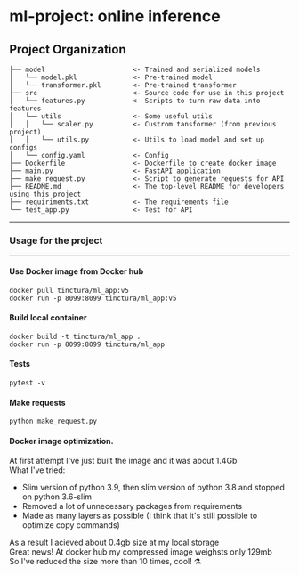 ml-project: online inference  
==============================  

  
Project Organization  
------------  
  
    ├── model                      <- Trained and serialized models  
    │   └── model.pkl              <- Pre-trained model  
    │   └── transformer.pkl        <- Pre-trained transformer  
    ├── src                        <- Source code for use in this project  
    │   └── features.py            <- Scripts to turn raw data into features  
    │   └── utils                  <- Some useful utils  
    │   │   └── scaler.py          <- Custrom tansformer (from previous project)  
    │   │   └── utils.py           <- Utils to load model and set up configs  
    │   └── config.yaml            <- Config  
    ├── Dockerfile                 <- Dockerfile to create docker image  
    ├── main.py                    <- FastAPI application  
    ├── make_request.py            <- Script to generate requests for API  
    ├── README.md                  <- The top-level README for developers using this project  
    ├── requiriments.txt           <- The requirements file  
    └── test_app.py                <- Test for API  
  
--------  
  
### Usage for the project  
------------  

#### Use Docker image from Docker hub   

    docker pull tinctura/ml_app:v5
    docker run -p 8099:8099 tinctura/ml_app:v5

#### Build local container  

    docker build -t tinctura/ml_app .  
    docker run -p 8099:8099 tinctura/ml_app
    
#### Tests  

    pytest -v  

#### Make requests  

    python make_request.py

#### Docker image optimization.

At first attempt I've just built the image and it was about 1.4Gb  
What I've tried:  
- Slim version of python 3.9, then slim version of python 3.8 and stopped on python 3.6-slim  
- Removed a lot of unnecessary packages from requirements  
- Made as many layers as possible (I think that it's still possible to optimize copy commands)  

As a result I acieved about 0.4gb size at my local storage  
Great news! At docker hub my compressed image weighsts only 129mb  
So I've reduced the size more than 10 times, cool! ⚗️
